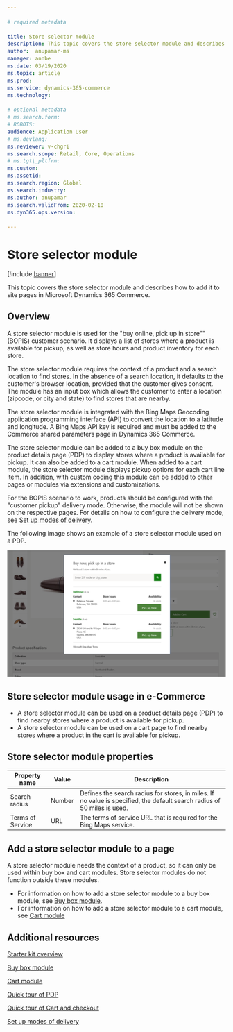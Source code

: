 ```yaml
---

# required metadata

title: Store selector module
description: This topic covers the store selector module and describes how to add it to site pages in Microsoft Dynamics 365 Commerce.
author:  anupamar-ms
manager: annbe
ms.date: 03/19/2020
ms.topic: article
ms.prod:
ms.service: dynamics-365-commerce
ms.technology:

# optional metadata
# ms.search.form:
# ROBOTS:
audience: Application User
# ms.devlang:
ms.reviewer: v-chgri
ms.search.scope: Retail, Core, Operations
# ms.tgt\_pltfrm:
ms.custom:
ms.assetid:
ms.search.region: Global
ms.search.industry:
ms.author: anupamar
ms.search.validFrom: 2020-02-10
ms.dyn365.ops.version:

---
```


# Store selector module

[!include [banner](includes/banner.md)]

This topic covers the store selector module and describes how to add it to site pages in Microsoft Dynamics 365 Commerce.

## Overview

A store selector module is used for the "buy online, pick up in store"" (BOPIS) customer scenario. It displays a list of stores where a product is available for pickup, as well as store hours and product inventory for each store.

The store selector module requires the context of a product and a search location to find stores. In the absence of a search location, it defaults to the customer's browser location, provided that the customer gives consent. The module has an input box which allows the customer to enter a location (zipcode, or city and state) to find stores that are nearby.

The store selector module is integrated with the Bing Maps Geocoding application programming interface (API) to convert the location to a latitude and longitude. A Bing Maps API key is required and must be added to the Commerce shared parameters page in Dynamics 365 Commerce.

The store selector module can be added to a buy box module on the product details page (PDP) to display stores where a product is available for pickup. It can also be added to a cart module. When added to a cart module, the store selector module displays pickup options for each cart line item. In addition, with custom coding this module can be added to other pages or modules via extensions and customizations.

For the BOPIS scenario to work, products should be configured with the "customer pickup" delivery mode. Otherwise, the module will not be shown on the respective pages. For details on how to configure the delivery mode, see [Set up modes of delivery](https://docs.microsoft.com/dynamicsax-2012/appuser-itpro/set-up-modes-of-delivery).

The following image shows an example of a store selector module used on a PDP.

![Example of a store selector module](./media/BOPIS.PNG)

## Store selector module usage in e-Commerce

- A store selector module can be used on a product details page (PDP) to find nearby stores where a product is available for pickup.
- A store selector module can be used on a cart page to find nearby stores where a product in the cart is available for pickup.

## Store selector module properties

| Property name             | Value                 | Description |
|---------------------------|-----------------------|-------------|
| Search radius | Number | Defines the search radius for stores, in miles. If no value is specified, the default search radius of 50 miles is used.|
|Terms of Service | URL    |  The terms of service URL that is required for the Bing Maps service. |

## Add a store selector module to a page

A store selector module needs the context of a product, so it can only be used within buy box and cart modules. Store selector modules do not function outside these modules.

- For information on how to add a store selector module to a buy box module, see [Buy box module](add-buybox.md). 
- For information on how to add a store selector module to a cart module, see [Cart module](add-cart.md)

## Additional resources

[Starter kit overview](starter-kit-overview.md)

[Buy box module](add-buybox.md)

[Cart module](add-cart.md)

[Quick tour of PDP](quick-tour-pdp.md)

[Quick tour of Cart and checkout](quick-tour-cart-checkout.md)

[Set up modes of delivery](https://docs.microsoft.com/dynamicsax-2012/appuser-itpro/set-up-modes-of-delivery)
